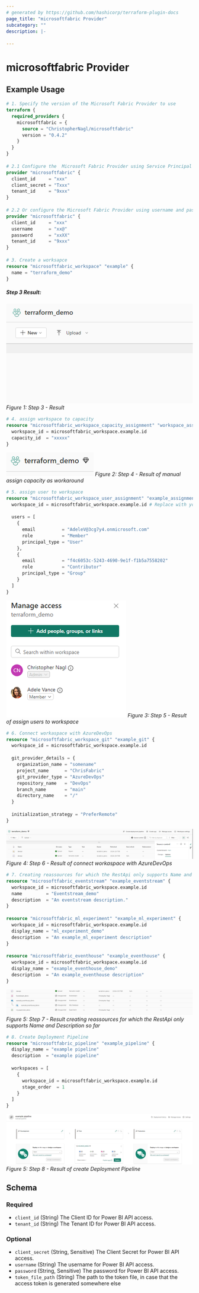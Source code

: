 ```yaml
---
# generated by https://github.com/hashicorp/terraform-plugin-docs
page_title: "microsoftfabric Provider"
subcategory: ""
description: |-
  
---
```


# microsoftfabric Provider



## Example Usage

```terraform
# 1. Specify the version of the Microsoft Fabric Provider to use
terraform {
  required_providers {
    microsoftfabric = {
      source = "ChristopherNagl/microsoftfabric"
      version = "0.4.2"
    }
  }
}

# 2.1 Configure the  Microsoft Fabric Provider using Service Principal
provider "microsoftfabric" {
  client_id     = "xxx"
  client_secret = "Txxx"
  tenant_id     = "9xxx"
}

# 2.2 Or configure the Microsoft Fabric Provider using username and passwort login
provider "microsoftfabric" {
  client_id     = "xxx"
  username      = "xx@"
  password      = "xxXX"
  tenant_id     = "9xxx"
}

# 3. Create a worksapce
resource "microsoftfabric_workspace" "example" {
  name = "terraform_demo"
}
```
##### Step 3 Result:
![Alt text](docs/example_pictures/step3_create_workspace.PNG)
*Figure 1: Step 3 - Result*
```terraform
# 4. assign workspace to capacity
resource "microsoftfabric_workspace_capacity_assignment" "workspace_assignment" {
  workspace_id = microsoftfabric_workspace.example.id
  capacity_id  = "xxxxx"
}
```
![Alt text](docs/example_pictures/step4_assign_capacity.PNG)
*Figure 2: Step 4 - Result of manual assign capacity as workaround*

```terraform
# 5. assign user to workspace
resource "microsoftfabric_workspace_user_assignment" "example_assignment" {
  workspace_id = microsoftfabric_workspace.example.id # Replace with your workspace ID

  users = [
    {
      email          = "AdeleV@3cg7y4.onmicrosoft.com"
      role           = "Member"
      principal_type = "User"
    },
    {
      email          = "f4c6053c-5243-4690-9e1f-f1b5a7558202"
      role           = "Contributor"
      principal_type = "Group"
    }
  ]
}
```
![Alt text](docs/example_pictures/step5_assign_user.PNG)
*Figure 3: Step 5 - Result of assign users to workspace*

```terraform
# 6. Connect workaspace with AzureDevOps
resource "microsoftfabric_workspace_git" "example_git" {
  workspace_id = microsoftfabric_workspace.example.id

  git_provider_details = {
    organization_name = "somename"
    project_name      = "ChrisFabric"
    git_provider_type = "AzureDevOps"
    repository_name   = "DevOps"
    branch_name       = "main"
    directory_name    = "/"
  }

  initialization_strategy = "PreferRemote"
}
```
![Alt text](docs/example_pictures/step6_connect_workspace_git.PNG)
*Figure 4: Step 6 - Result of connect workaspace with AzureDevOps*

```terraform
# 7. Creating reassources for which the RestApi only supports Name and Description so far
resource "microsoftfabric_eventstream" "example_eventstream" {
  workspace_id = microsoftfabric_workspace.example.id
  name         = "Eventstream_demo"
  description  = "An eventstream description."
}

resource "microsoftfabric_ml_experiment" "example_ml_experiment" {
  workspace_id = microsoftfabric_workspace.example.id
  display_name = "ml_experiment_demo"
  description  = "An example_ml_experiment description"
}

resource "microsoftfabric_eventhouse" "example_eventhouse" {
  workspace_id = microsoftfabric_workspace.example.id
  display_name = "example_eventhouse_demo"
  description  = "An example_eventhouse description"
}
```
![Alt text](docs/example_pictures/step7.PNG)
*Figure 5: Step 7 - Result creating reassources for which the RestApi only supports Name and Description so far*

```terraform
# 8. Create Deployment Pipeline
resource "microsoftfabric_pipeline" "example_pipeline" {
  display_name = "example pipeline"
  description  = "example pipeline"

  workspaces = [
    {
      workspace_id = microsoftfabric_workspace.example.id
      stage_order  = 1
    }
  ]
}
```
![Alt text](docs/example_pictures/step8_pipeline.PNG)
*Figure 5: Step 8 - Result of create Deployment Pipeline*
<!-- schema generated by tfplugindocs -->
## Schema

### Required

- `client_id` (String) The Client ID for Power BI API access.
- `tenant_id` (String) The Tenant ID for Power BI API access.

### Optional 
- `client_secret` (String, Sensitive) The Client Secret for Power BI API access.
- `username` (String) The username for Power BI API access.
- `password` (String, Sensitive) The password for Power BI API access.
- `token_file_path` (String) The path to the token file, in case that the access token is generated somewhere else


